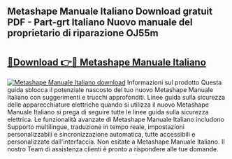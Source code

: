 ## Metashape Manuale Italiano Download gratuit PDF - Part-grt Italiano Nuovo manuale del proprietario di riparazione OJ55m

# <h2><a href="http://dfde2g.blite.top/?on=Metashape+Manuale+Italiano">🔗Download 👉🔴 Metashape Manuale Italiano</a></h2>

[![Metashape Manuale Italiano download](https://i.imgur.com/lujVjoI.png)](http://dfde2g.blite.top/?on=Metashape+Manuale+Italiano)
Informazioni sul prodotto Questa guida sblocca il potenziale nascosto del tuo nuovo Metashape Manuale Italiano con suggerimenti e trucchi approfonditi. Linee guida sulla sicurezza delle apparecchiature elettriche quando si utilizza il nuovo Metashape Manuale Italiano si prega di seguire tutte le linee guida sulla sicurezza elettrica. Le funzionalità avanzate di Metashape Manuale Italiano includono Supporto multilingue, traduzione in tempo reale, impostazioni personalizzabili e sincronizzazione automatica, tutte accessibili e personalizzate dall'interfaccia. Non esitate a Metashape Manuale Italiano. Il nostro Team di assistenza clienti è pronto a rispondere alle tue domande.
